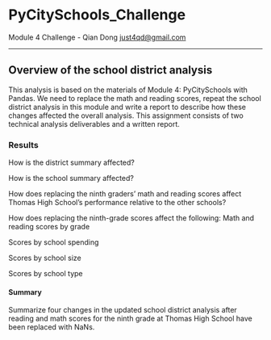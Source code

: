 # PyCitySchools_Challenge
Module 4 Challenge  - Qian Dong <just4qd@gmail.com>

---

## Overview of the school district analysis
This analysis is based on the materials of Module 4: PyCitySchools with Pandas. We need to replace the math and reading scores, repeat the school district analysis in this module and write a report to describe how these changes affected the overall analysis.
This assignment consists of two technical analysis deliverables and a written report. 

### Results

How is the district summary affected?

How is the school summary affected?

How does replacing the ninth graders’ math and reading scores affect Thomas High School’s performance relative to the other schools?

How does replacing the ninth-grade scores affect the following:
Math and reading scores by grade

Scores by school spending

Scores by school size

Scores by school type

#### Summary
Summarize four changes in the updated school district analysis after reading and math scores for the ninth grade at Thomas High School have been replaced with NaNs.
